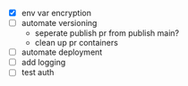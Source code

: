 - [x] env var encryption
- [ ] automate versioning
  - seperate publish pr from publish main?
  - clean up pr containers
- [ ] automate deployment
- [ ] add logging
- [ ] test auth